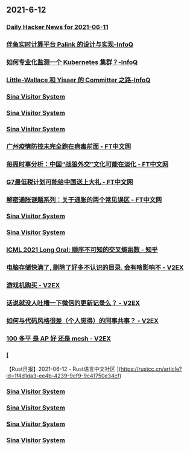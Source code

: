 
## 2021-6-12

### [Daily Hacker News for 2021-06-11](https://www.daemonology.net/hn-daily/2021-06-11.html)

### [伴鱼实时计算平台 Palink 的设计与实现-InfoQ](https://www.infoq.cn/article/4IfteGbaU6i40j9BdTum)

### [如何专业化监测一个 Kubernetes 集群？-InfoQ](https://www.infoq.cn/article/XkcWH65qmfDNRrJUGSZa)

### [Little-Wallace 和 Yisaer 的 Committer 之路-InfoQ](https://www.infoq.cn/article/DqyA2Q8aBqqDQMGo3xDB)

### [Sina Visitor System](https://weibo.com/1402400261/KjNdk3AID)

### [Sina Visitor System](https://weibo.com/1402400261/KjNbTahGX)

### [Sina Visitor System](https://weibo.com/1715118170/KjNdbaxAA)

### [广州疫情防控未完全跑在病毒前面 - FT中文网](http://www.ftchinese.com/story/001092823)

### [每周时事分析：中国“战狼外交”文化可能在淡化 - FT中文网](http://www.ftchinese.com/story/001092822)

### [G7最低税计划可能给中国送上大礼 - FT中文网](http://www.ftchinese.com/story/001092810)

### [解密通胀谜题系列：关于通胀的两个常见误区 - FT中文网](http://www.ftchinese.com/story/001092795)

### [Sina Visitor System](https://weibo.com/1402400261/KjNqRy3eM)

### [Sina Visitor System](https://weibo.com/1715118170/KjNBwA5Fl)

### [ICML 2021 Long Oral: 顺序不可知的交叉熵函数 - 知乎](https://zhuanlan.zhihu.com/p/373478460)

### [电脑存储快满了, 删除了好多不认识的目录. 会有啥影响不 - V2EX](https://www.v2ex.com/t/782923)

### [游戏机购买 - V2EX](https://www.v2ex.com/t/782892)

### [话说就没人吐槽一下微信的更新记录么？ - V2EX](https://www.v2ex.com/t/782888)

### [如何与代码风格很差（个人觉得）的同事共事？ - V2EX](https://www.v2ex.com/t/782847)

### [100 多平 是 AP 好 还是 mesh - V2EX](https://www.v2ex.com/t/782842)

### [
【Rust日报】2021-06-12 - Rust语言中文社区
](https://rustcc.cn/article?id=1f4d1da3-ee4b-4239-9cf9-9c41750e34cf)

### [Sina Visitor System](https://weibo.com/1715118170/KjNZIbntW)

### [Sina Visitor System](https://weibo.com/1402400261/KjOyGxMP8)

### [Sina Visitor System](https://weibo.com/1402400261/KjOreksXO)

### [Sina Visitor System](https://weibo.com/1715118170/KjOoaFiwM)
